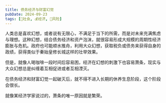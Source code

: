 ```yaml
---
title: 债务经济与财富幻觉
pubDate: 2024-09-23
tags: [👫社会, 💰经济, 🌋风险]
---
```


人类总是喜欢幻想，或者说有无限心，不满足于当下的所需，而是对未来充满焦虑与理想。这种幻想，结合债务经济和资产泡沫，就很容易形成大规模的周期性经济膨胀与危机。政府也可能顺水推舟，利用大众幻想，获取税负或债务来获得自身的政绩，获得类似于秦始皇修长城这样的壮举效果。

但是，就像人喝咖啡一段时间后容易困，经济在幻想的刺激下也容易萧条，现实与大众幻想总是纠缠着互相促进或者互相湮灭。

在债务经济和财富幻觉一起破灭后，就不得不进入长期的休养生息阶段，这个阶段会很长。

就像某经济学家说过的，萧条的唯一原因就是繁荣。
